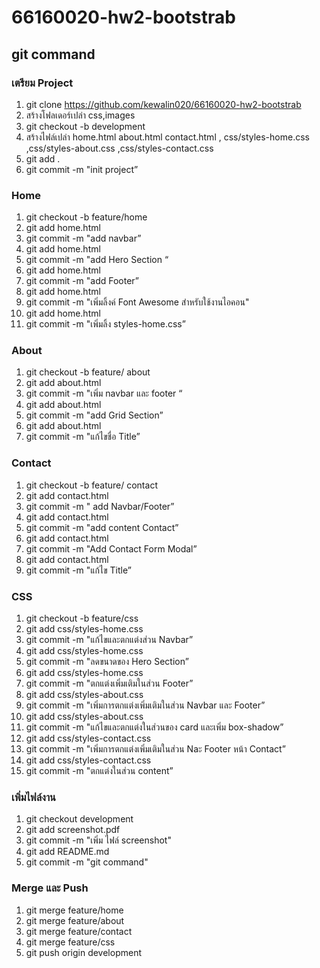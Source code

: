 # 66160020-hw2-bootstrab
## git command
### เตรียม Project

1. git clone https://github.com/kewalin020/66160020-hw2-bootstrab
2. สร้างโฟลเดอร์เปล่า css,images
3. git checkout -b development
4.  สร้างไฟล์เปล่า home.html about.html contact.html , css/styles-home.css ,css/styles-about.css ,css/styles-contact.css 
5. git add .
6. git commit -m "init project”

### Home

1. git checkout -b feature/home
2. git add home.html
3. git commit -m "add navbar”
4. git add home.html
5. git commit -m "add Hero Section “
6. git add home.html
7. git commit -m "add Footer”
8. git add home.html
9. git commit -m "เพิ่มลิ้งค์ Font Awesome สำหรับใช้งานไอคอน" 
10. git add home.html
11. git commit -m "เพิ่มลิ้ง styles-home.css”

### About

1. git checkout -b feature/ about
2. git add about.html
3. git commit -m "เพิ่ม navbar และ footer “
4. git add about.html
5. git commit -m "add Grid Section”
6. git add about.html
7. git commit -m "แก้ไขชื่อ Title”

### Contact

1. git checkout -b feature/ contact
2. git add contact.html
3. git commit -m " add Navbar/Footer”
4. git add contact.html
5. git commit -m "add content Contact”
6. git add contact.html
7. git commit -m "Add Contact Form Modal”
8. git add contact.html
9. git commit -m "แก้ไข Title”

### CSS

1. git checkout -b feature/css
2. git add css/styles-home.css
3. git commit -m "แก้ไขและตกแต่งส่วน Navbar”
4. git add css/styles-home.css
5. git commit -m "ลดขนาดของ Hero Section”
6. git add css/styles-home.css
7. git commit -m "ตกแต่งเพิ่มเติมในส่วน Footer”
8. git add css/styles-about.css
9. git commit -m "เพิ่มการตกแต่งเพิ่มเติมในส่วน Navbar และ Footer”
10. git add css/styles-about.css
11. git commit -m "แก้ไขและตกแต่งในส่วนของ card และเพิ่ม box-shadow”
12. git add css/styles-contact.css
13. git commit -m "เพิ่มการตกแต่งเพิ่มเติมในส่วน Naะ Footer หน้า Contact”
14. git add css/styles-contact.css
15. git commit -m "ตกแต่งในส่วน content”

### เพิ่มไฟล์งาน

1. git checkout development
2. git add screenshot.pdf
3. git commit -m "เพิ่ม ไฟล์ screenshot"
4. git add README.md
5. git commit -m "git command"

### Merge และ Push
1. git merge feature/home
2. git merge feature/about
3. git merge feature/contact
4. git merge feature/css
5. git push origin development